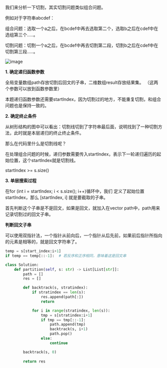 我们来分析一下切割，其实切割问题类似组合问题。

例如对于字符串abcdef：

组合问题：选取一个a之后，在bcdef中再去选取第二个，选取b之后在cdef中在选组第三个.....。

切割问题：切割一个a之后，在bcdef中再去切割第二段，切割b之后在cdef中在切割第三段.....。

![image](https://user-images.githubusercontent.com/62086490/153992551-0ba24029-24d0-44a2-be56-1869dcdb005e.png)

**1. 确定递归函数参数**

全局变量数组path存放切割后回文的子串，二维数组result存放结果集。 （这两个参数可以放到函数参数里）

本题递归函数参数还需要startIndex，因为切割过的地方，不能重复切割，和组合问题也是保持一致的。

**2. 确定终止条件**

从树形结构的图中可以看出：切割线切到了字符串最后面，说明找到了一种切割方法，此时就是本层递归的终止终止条件。

那么在代码里什么是切割线呢？

在处理组合问题的时候，递归参数需要传入startIndex，表示下一轮递归遍历的起始位置，这个startIndex就是切割线。

startIndex >= s.size()

**3. 单层搜索过程**

在for (int i = startIndex; i < s.size(); i++)循环中，我们 定义了起始位置startIndex，那么 [startIndex, i] 就是要截取的子串。

首先判断这个子串是不是回文，如果是回文，就加入在vector<string> path中，path用来记录切割过的回文子串。

**判断回文子串**

可以使用双指针法，一个指针从前向后，一个指针从后先前，如果前后指针所指向的元素是相等的，就是回文字符串了。

 ```python
 temp = s[start_index:i+1]
 if temp == temp[::-1]:  # 若反序和正序相同，意味着这是回文串
 ```

```python
class Solution:
    def partition(self, s: str) -> List[List[str]]:
        path = []
        res = []

        def backtrack(s, stratindex):
            if stratindex == len(s):
                res.append(path[:])
                return

            for i in range(stratindex, len(s)):
                tmp = s[stratindex:i+1] 
                if tmp == tmp[::-1]:
                    path.append(tmp)
                    backtrack(s, i+1)
                    path.pop()
                else:
                    continue

        backtrack(s, 0)
        
        return res
```
